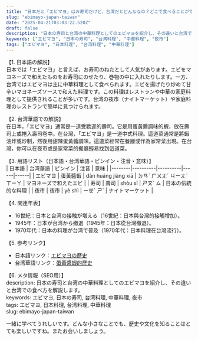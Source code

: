 ```yaml
---
title: "日本だと「エビマヨ」はお寿司だけど、台湾だとどんななの？どこで食べることができますか？"
slug: "ebimayo-japan-taiwan"
date: "2025-04-21T03:03:22.520Z"
draft: false
description: "日本の寿司と台湾の中華料理としてのエビマヨを紹介し、その違いと台湾での食べ方を解説します。"
keywords: ["エビマヨ", "日本の寿司", "台湾料理", "中華料理", "夜市"]
tags: ["エビマヨ", "日本料理", "台湾料理", "中華料理"]
---
```


【1. 日本語の解説】  
日本では「エビマヨ」と言えば、お寿司のねたとして人気があります。エビをマヨネーズで和えたものをお寿司にのせたり、巻物の中に入れたりします。一方、台湾ではエビマヨは主に中華料理として食べられます。エビを揚げたり炒めて甘辛いマヨネーズソースで和えた料理です。この料理はレストランや中華の家庭料理として提供されることが多いです。台湾の夜市（ナイトマーケット）や家庭料理のレストランで簡単に見つけられます。

【2. 台湾華語での解説】  
在日本，「エビマヨ」通常是一道受歡迎的壽司。它是用蛋黃醬調味的蝦，放在壽司上或捲入壽司卷中。在台灣，「エビマヨ」是一道中式料理。這道菜通常是將蝦油炸或炒制，然後用甜辣蛋黃醬調味。這道菜經常在餐廳或作為家常菜出現。在台灣，你可以在夜市或是家常菜的餐廳輕易找到這道菜。

【3. 用語リスト（日本語・台湾華語・ピンイン・注音・意味）】  
| 日本語 | 台湾華語 | ピンイン | 注音 | 意味 |
|--------|----------|----------|------|------|
| エビマヨ | 蛋黃醬蝦 | dàn huáng jiàng xiā | ㄉㄢˋ ㄏㄨㄤˊ ㄐㄧㄤˋ ㄒㄧㄚ | マヨネーズで和えたエビ |
| 寿司 | 壽司 | shòu sī | ㄕㄡˋ ㄙ | 日本の伝統的な料理 |
| 夜市 | 夜市 | yè shì | ㄧㄝˋ ㄕˋ | ナイトマーケット |

【4. 関連年表】  
- 16世紀：日本と台湾の接触が増える（16世紀：日本與台灣的接觸增加）。
- 1945年：日本が台湾から撤退（1945年：日本從台灣撤退）。
- 1970年代：日本の料理が台湾で普及（1970年代：日本料理在台灣流行）。

【5. 参考リンク】  
- 日本語リンク：[エビマヨの歴史](https://www.example.com/jp/ebimayo)
- 台湾華語リンク：[蛋黃醬蝦的歷史](https://www.example.com/tw/danhuangjiangxia)

【6. メタ情報（SEO用）】  
description: 日本の寿司と台湾の中華料理としてのエビマヨを紹介し、その違いと台湾での食べ方を解説します。  
keywords: エビマヨ, 日本の寿司, 台湾料理, 中華料理, 夜市  
tags: エビマヨ, 日本料理, 台湾料理, 中華料理  
slug: ebimayo-japan-taiwan

一緒に学べてうれしいです。どんな小さなことでも、歴史や文化を知ることはとても楽しいですね。またお会いしましょう。